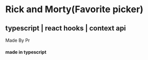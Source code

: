 # Rick and Morty(Favorite picker)

## typescript | react hooks | context api


Made By Pr
#### made in typescript
